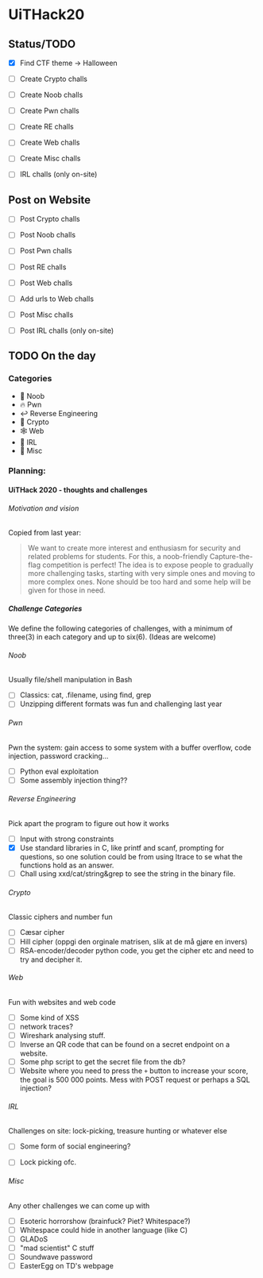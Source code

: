 # UiTHack20

## Status/TODO
- [X] Find CTF theme -> Halloween 

- [ ] Create Crypto challs
     
- [ ] Create Noob challs
 
- [ ] Create Pwn challs
 
- [ ] Create RE challs
 
- [ ] Create Web challs
 
- [ ] Create Misc challs
 
- [ ] IRL challs (only on-site)

## Post on Website
- [ ] Post Crypto challs
     
- [ ] Post Noob challs
 
- [ ] Post Pwn challs
 
- [ ] Post RE challs
 
- [ ] Post Web challs
 
- [ ] Add urls to Web challs
 
- [ ] Post Misc challs
 
- [ ] Post IRL challs (only on-site)

## TODO On the day

### Categories
* :baby: Noob
* :fire: Pwn
* :leftwards_arrow_with_hook: Reverse Engineering
* :closed_lock_with_key: Crypto
* :spider_web: Web
* :runner: IRL
* :rainbow: Misc

### Planning:


#### UiTHack 2020 - thoughts and challenges

###### Motivation and vision

Copied from last year:
> We want to create more interest and enthusiasm for security and related problems for students. 
> For this, a noob-friendly Capture-the-flag competition is perfect!
> The idea is to expose people to gradually more challenging tasks, starting with very simple ones and moving to more complex ones. None should be too hard and some help will be given for those in need. 

##### Challenge Categories
We define the following categories of challenges, with a minimum of three(3) in each category and up to six(6). (Ideas are welcome)

###### Noob
Usually file/shell manipulation in Bash
- [ ] Classics: cat, .filename, using find, grep
- [ ] Unzipping different formats was fun and challenging last year

###### Pwn
Pwn the system: gain access to some system with a buffer overflow, code injection, password cracking...
- [ ] Python eval exploitation
- [ ] Some assembly injection thing??

###### Reverse Engineering
Pick apart the program to figure out how it works
- [ ] Input with strong constraints
- [x] Use standard libraries in C, like printf and scanf, prompting for questions, so one solution could be from using ltrace to se what the functions hold as an answer. 
- [ ]  Chall using xxd/cat/string&grep to see the string in the binary file. 

###### Crypto
Classic ciphers and number fun 
- [ ] Cæsar cipher
- [ ] Hill cipher (oppgi den orginale matrisen, slik at de må gjøre en invers)
- [ ] RSA-encoder/decoder python code, you get the cipher etc and need to try and decipher it. 

###### Web
Fun with websites and web code
- [ ] Some kind of XSS
- [ ] network traces?
- [ ] Wireshark analysing stuff.
- [ ] Inverse an QR code that can be found on a secret endpoint on a website.
- [ ] Some php script to get the secret file from the db?
- [ ] Website where you need to press the `+` button to increase your score, the goal is 500 000 points. Mess with POST request or perhaps a SQL injection?
 
###### IRL
Challenges on site: lock-picking, treasure hunting or whatever else
- [ ] Some form of social engineering?
- [ ] Lock picking ofc.


###### Misc
Any other challenges we can come up with
- [ ] Esoteric horrorshow (brainfuck? Piet? Whitespace?)
- [ ] Whitespace could hide in another language (like C)
- [ ] GLADoS
- [ ] "mad scientist" C stuff
- [ ] Soundwave password
- [ ] EasterEgg on TD's webpage
